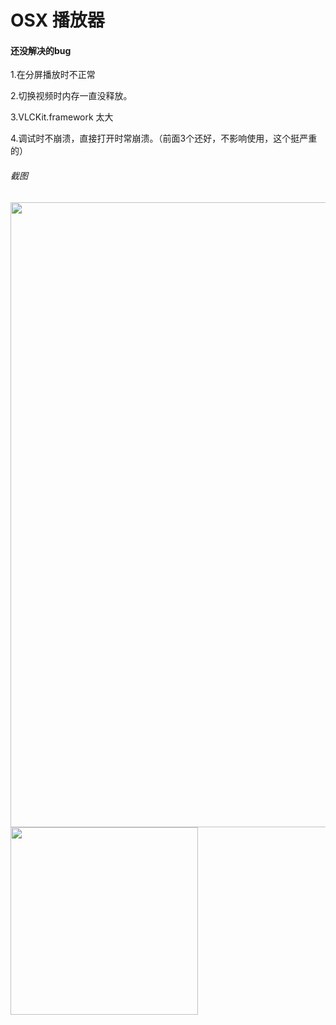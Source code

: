 

# OSX 播放器

#### 还没解决的bug
1.在分屏播放时不正常

2.切换视频时内存一直没释放。

3.VLCKit.framework 太大

4.调试时不崩溃，直接打开时常崩溃。（前面3个还好，不影响使用，这个挺严重的）



###### 截图
<img src="https://github.com/caixuehao/XHPlayerVideo/blob/master/images/1.png" width=1000 />

<img src="https://github.com/caixuehao/XHPlayerVideo/blob/master/images/2.png" width=300 />